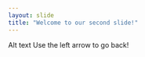 ```yaml
---
layout: slide
title: "Welcome to our second slide!"
---
```

Alt text
Use the left arrow to go back!
